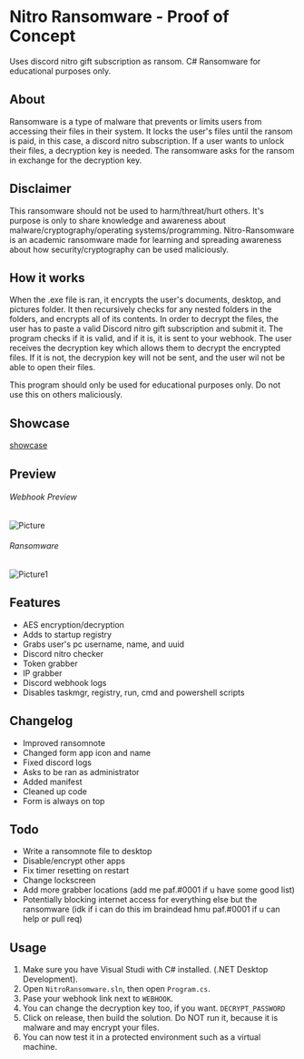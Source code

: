 # Nitro Ransomware - Proof of Concept
Uses discord nitro gift subscription as ransom. C# Ransomware for educational purposes only.
 
 ## About
 Ransomware is a type of malware that prevents or limits users from accessing their files in their system. It locks the user's files until the ransom is paid, in this case, 
 a discord nitro subscription. If a user wants to unlock their files, a decryption key is needed. The ransomware asks for the ransom in exchange for the decryption key. 
 
## Disclaimer
This ransomware should not be used to harm/threat/hurt others.
It's purpose is only to share knowledge and awareness about malware/cryptography/operating systems/programming.
Nitro-Ransomware is an academic ransomware made for learning and spreading awareness about how security/cryptography can be used maliciously.
 
 ## How it works
 When the .exe file is ran, it encrypts the user's documents, desktop, and pictures folder. It then recursively checks for any nested folders in the folders, and encrypts all of its
 contents. In order to decrypt the files, the user has to paste a valid Discord nitro gift subscription and submit it. The program checks if it is valid, and if it is, it is
 sent to your webhook. The user receives the decryption key which allows them to decrypt the encrypted files. If it is not, the decrypion key will not be sent, and the user wil not be able to 
 open their files.
 
 This program should only be used for educational purposes only. Do not use this on others maliciously.
 
 ## Showcase
 [showcase](https://youtu.be/eD_mG2L8G38)
 
 ## Preview
 ###### Webhook Preview
 ![Picture](https://i.ibb.co/107VhDh/Screenshot-420.png)
 
 ###### Ransomware 
 ![Picture1](https://i.ibb.co/0Dwkf7M/Screenshot-422.png)
 ## Features
 - AES encryption/decryption
 - Adds to startup registry
 - Grabs user's pc username, name, and uuid
 - Discord nitro checker 
 - Token grabber
 - IP grabber
 - Discord webhook logs
 - Disables taskmgr, registry, run, cmd and powershell scripts
## Changelog
 - Improved ransomnote
 - Changed form app icon and name
 - Fixed discord logs
 - Asks to be ran as administrator
 - Added manifest
 - Cleaned up code
 - Form is always on top
## Todo
 - Write a ransomnote file to desktop
 - Disable/encrypt other apps
 - Fix timer resetting on restart
 - Change lockscreen
 - Add more grabber locations (add me paf.#0001 if u have some good list)
 - Potentially blocking internet access for everything else but the ransomware (idk if i can do this im braindead hmu paf.#0001 if u can help or pull req)

## Usage
1. Make sure you have Visual Studi with C# installed. (.NET Desktop Development).
2. Open ```NitroRansomware.sln```, then open ```Program.cs```. 
3. Pase your webhook link next to ```WEBHOOK```.
4. You can change the decryption key too, if you want. ```DECRYPT_PASSWORD```
5. Click on release, then build the solution. Do NOT run it, because it is malware and may encrypt your files.
6. You can now test it in a protected environment such as a virtual machine.
